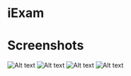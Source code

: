 # iExam


# Screenshots
![Alt text](/../master/iExam/screenshots/1.JPG)
![Alt text](/../master/iExam/screenshots/2.JPG)
![Alt text](/../master/iExam/screenshots/3.JPG)
![Alt text](/../master/iExam/screenshots/4.JPG)
